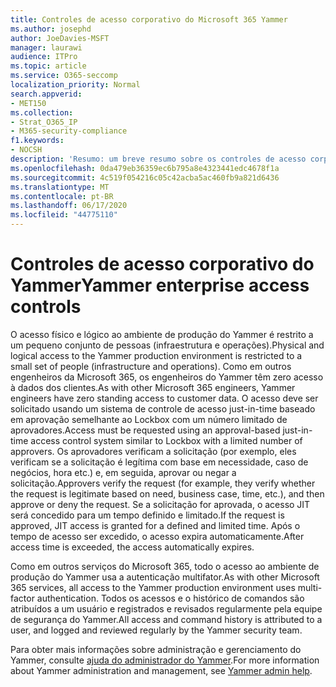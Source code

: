 ```yaml
---
title: Controles de acesso corporativo do Microsoft 365 Yammer
ms.author: josephd
author: JoeDavies-MSFT
manager: laurawi
audience: ITPro
ms.topic: article
ms.service: O365-seccomp
localization_priority: Normal
search.appverid:
- MET150
ms.collection:
- Strat_O365_IP
- M365-security-compliance
f1.keywords:
- NOCSH
description: 'Resumo: um breve resumo sobre os controles de acesso corporativo do Yammer no ambiente de produção.'
ms.openlocfilehash: 0da479eb36359ec6b795a8e4323441edc4678f1a
ms.sourcegitcommit: 4c519f054216c05c42acba5ac460fb9a821d6436
ms.translationtype: MT
ms.contentlocale: pt-BR
ms.lasthandoff: 06/17/2020
ms.locfileid: "44775110"
---
```

# <a name="yammer-enterprise-access-controls"></a><span data-ttu-id="0ff26-103">Controles de acesso corporativo do Yammer</span><span class="sxs-lookup"><span data-stu-id="0ff26-103">Yammer enterprise access controls</span></span> 

<span data-ttu-id="0ff26-104">O acesso físico e lógico ao ambiente de produção do Yammer é restrito a um pequeno conjunto de pessoas (infraestrutura e operações).</span><span class="sxs-lookup"><span data-stu-id="0ff26-104">Physical and logical access to the Yammer production environment is restricted to a small set of people (infrastructure and operations).</span></span> <span data-ttu-id="0ff26-105">Como em outros engenheiros da Microsoft 365, os engenheiros do Yammer têm zero acesso à dados dos clientes.</span><span class="sxs-lookup"><span data-stu-id="0ff26-105">As with other Microsoft 365 engineers, Yammer engineers have zero standing access to customer data.</span></span> <span data-ttu-id="0ff26-106">O acesso deve ser solicitado usando um sistema de controle de acesso just-in-time baseado em aprovação semelhante ao Lockbox com um número limitado de aprovadores.</span><span class="sxs-lookup"><span data-stu-id="0ff26-106">Access must be requested using an approval-based just-in-time access control system similar to Lockbox with a limited number of approvers.</span></span> <span data-ttu-id="0ff26-107">Os aprovadores verificam a solicitação (por exemplo, eles verificam se a solicitação é legítima com base em necessidade, caso de negócios, hora etc.) e, em seguida, aprovar ou negar a solicitação.</span><span class="sxs-lookup"><span data-stu-id="0ff26-107">Approvers verify the request (for example, they verify whether the request is legitimate based on need, business case, time, etc.), and then approve or deny the request.</span></span> <span data-ttu-id="0ff26-108">Se a solicitação for aprovada, o acesso JIT será concedido para um tempo definido e limitado.</span><span class="sxs-lookup"><span data-stu-id="0ff26-108">If the request is approved, JIT access is granted for a defined and limited time.</span></span> <span data-ttu-id="0ff26-109">Após o tempo de acesso ser excedido, o acesso expira automaticamente.</span><span class="sxs-lookup"><span data-stu-id="0ff26-109">After access time is exceeded, the access automatically expires.</span></span>

<span data-ttu-id="0ff26-110">Como em outros serviços do Microsoft 365, todo o acesso ao ambiente de produção do Yammer usa a autenticação multifator.</span><span class="sxs-lookup"><span data-stu-id="0ff26-110">As with other Microsoft 365 services, all access to the Yammer production environment uses multi-factor authentication.</span></span> <span data-ttu-id="0ff26-111">Todos os acessos e o histórico de comandos são atribuídos a um usuário e registrados e revisados regularmente pela equipe de segurança do Yammer.</span><span class="sxs-lookup"><span data-stu-id="0ff26-111">All access and command history is attributed to a user, and logged and reviewed regularly by the Yammer security team.</span></span>

<span data-ttu-id="0ff26-112">Para obter mais informações sobre administração e gerenciamento do Yammer, consulte [ajuda do administrador do Yammer](https://docs.microsoft.com/yammer/yammer-landing-page).</span><span class="sxs-lookup"><span data-stu-id="0ff26-112">For more information about Yammer administration and management, see [Yammer admin help](https://docs.microsoft.com/yammer/yammer-landing-page).</span></span>